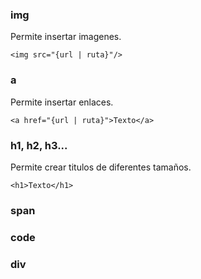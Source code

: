 ### img
Permite insertar imagenes.
~~~
<img src="{url | ruta}"/>
~~~


### a
Permite insertar enlaces.
~~~
<a href="{url | ruta}">Texto</a>
~~~


### h1, h2, h3...
Permite crear titulos de diferentes tamaños.
~~~
<h1>Texto</h1>
~~~


### span



### code



### div